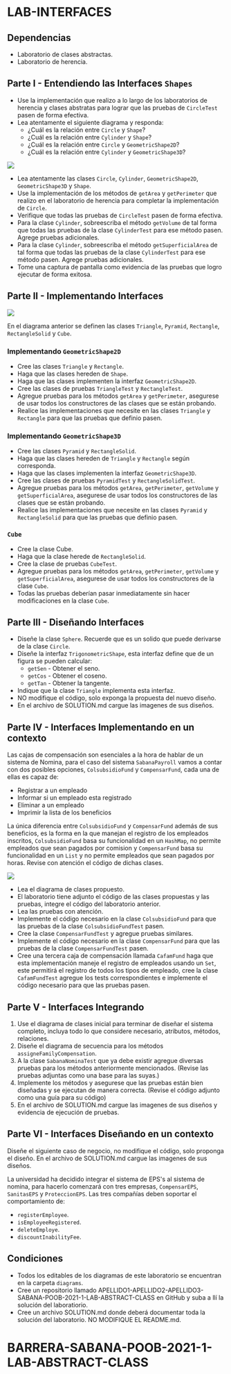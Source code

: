 # LAB-INTERFACES

## Dependencias

* Laboratorio de clases abstractas.
* Laboratorio de herencia.

## Parte I - Entendiendo las Interfaces `Shapes`

* Use la implementación que realizo a lo largo de los laboratorios de herencia y clases abstratas para lograr que las pruebas de `CircleTest` pasen de forma efectiva.
* Lea atentamente el siguiente diagrama y responda:
    * ¿Cuál es la relación entre `Circle` y `Shape`?
    * ¿Cuál es la relación entre `Cylinder` y `Shape`?
    * ¿Cuál es la relación entre `Circle` y `GeometricShape2D`?
    * ¿Cuál es la relación entre `Cylinder` y `GeometricShape3D`?

![](img/shapes-init-class-diagram.svg)

* Lea atentamente las clases `Circle`, `Cylinder`, `GeometricShape2D`, `GeometricShape3D` y `Shape`.
* Use la implementación de los métodos de `getArea` y `getPerimeter` que realizo en el laboratorio de herencia para completar la implementación de `Circle`.
* Verifique que todas las pruebas de `CircleTest` pasen de forma efectiva.
* Para la clase `Cylinder`, sobreescriba el método `getVolume` de tal forma que todas las pruebas de la clase `CylinderTest` para ese método pasen. Agrege pruebas adicionales.
* Para la clase `Cylinder`, sobreescriba el método `getSuperficialArea` de tal forma que todas las pruebas de la clase `CylinderTest` para ese método pasen. Agrege pruebas adicionales.
* Tome una captura de pantalla como evidencia de las pruebas que logro ejecutar de forma exitosa.

## Parte II - Implementando Interfaces

![](img/shapes-design-class-diagram.svg)

En el diagrama anterior se definen las clases `Triangle`, `Pyramid`, `Rectangle`, `RectangleSolid` y `Cube`.

### Implementando `GeometricShape2D`

* Cree las clases `Triangle` y `Rectangle`. 
* Haga que las clases hereden de `Shape`.
* Haga que las clases implementen la interfaz `GeometricShape2D`.
* Cree las clases de pruebas `TriangleTest` y `RectangleTest`.
* Agregue pruebas para los métodos `getArea` y `getPerimeter`, asegurese de usar todos los constructores de las clases que se están probando.
* Realice las implementaciones que necesite en las clases `Triangle` y `Rectangle` para que las pruebas que definio pasen.

### Implementando `GeometricShape3D`

* Cree las clases `Pyramid` y `RectangleSolid`. 
* Haga que las clases hereden de `Triangle` y `Rectangle` según corresponda.
* Haga que las clases implementen la interfaz `GeometricShape3D`.
* Cree las clases de pruebas `PyramidTest` y `RectangleSolidTest`.
* Agregue pruebas para los métodos `getArea`, `getPerimeter`, `getVolume` y `getSuperficialArea`, asegurese de usar todos los constructores de las clases que se están probando.
* Realice las implementaciones que necesite en las clases `Pyramid` y `RectangleSolid` para que las pruebas que definio pasen.

### `Cube`

* Cree la clase Cube.
* Haga que la clase herede de `RectangleSolid`.
* Cree la clase de pruebas `CubeTest`.
* Agregue pruebas para los métodos `getArea`, `getPerimeter`, `getVolume` y `getSuperficialArea`, asegurese de usar todos los constructores de la clase `Cube`.
* Todas las pruebas deberían pasar inmediatamente sin hacer modificaciones en la clase `Cube`.

## Parte III - Diseñando Interfaces

* Diseñe la clase `Sphere`. Recuerde que es un solido que puede derivarse de la clase `Circle`.
* Diseñe la interfaz `TrigonometricShape`, esta interfaz define que de un figura se pueden calcular:
    * `getSen` - Obtener el seno.
    * `getCos` - Obtener el coseno.
    * `getTan` - Obtener la tangente.
* Indique que la clase `Triangle` implementa esta interfaz.
* NO modifique el código, solo exponga la propuesta del nuevo diseño.
* En el archivo de SOLUTION.md cargue las imagenes de sus diseños.

## Parte IV - Interfaces Implementando en un contexto

Las cajas de compensación son esenciales a la hora de hablar de un sistema de Nomina, para el caso del sistema `SabanaPayroll` vamos a contar con dos posibles opciones, `ColsubsidioFund` y `CompensarFund`, cada una de ellas es capaz de:

* Registrar a un empleado
* Informar si un empleado esta registrado
* Eliminar a un empleado
* Imprimir la lista de los beneficios

La única diferencia entre `ColsubsidioFund` y `CompensarFund` además de sus beneficios, es la forma en la que manejan el registro de los empleados inscritos, `ColsubsidioFund` basa su funcionalidad en un `HashMap`, no permite empleados que sean pagados por comision y `CompensarFund` basa su funcionalidad en un `List` y no permite empleados que sean pagados por horas. Revise con atención el código de dichas clases.

![](img/sabanapayroll-class-diagram-Fund.svg)

* Lea el diagrama de clases propuesto.
* El laboratorio tiene adjunto el código de las clases propuestas y las pruebas, integre el código del laboratorio anterior.
* Lea las pruebas con atención.
* Implemente el código necesario en la clase `ColsubsidioFund` para que las pruebas de la clase `ColsubsidioFundTest` pasen.
* Cree la clase `CompensarFundTest` y agregue pruebas similares.
* Implemente el código necesario en la clase `CompensarFund` para que las pruebas de la clase `CompensarFundTest` pasen.
* Cree una tercera caja de compensación llamada `CafamFund` haga que esta implementación maneje el registro de empleados usando un `Set`, este permitirá el registro de todos los tipos de empleado, cree la clase `CafamFundTest` agregue los tests correspondientes e implemente el código necesario para que las pruebas pasen.   
 
## Parte V - Interfaces Integrando

1. Use el diagrama de clases inicial para terminar de diseñar el sistema completo, incluya todo lo que considere necesario, atributos, métodos, relaciones.
2. Diseñe el diagrama de secuencia para los métodos `assigneFamilyCompensation`.
3. A la clase `SabanaNominaTest` que ya debe existir agregue diversas pruebas para los métodos anteriormente mencionados. (Revise las pruebas adjuntas como una base para las suyas.)
4. Implemente los métodos y asegurese que las pruebas están bien diseñadas y se ejecutan de manera correcta. (Revise el código adjunto como una guía para su código)
5. En el archivo de SOLUTION.md cargue las imagenes de sus diseños y evidencia de ejecución de pruebas.

## Parte VI - Interfaces Diseñando en un contexto

Diseñe el siguiente caso de negocio, no modifique el código, solo proponga el diseño. En el archivo de SOLUTION.md cargue las imagenes de sus diseños.

La universidad ha decidido integrar el sistema de EPS's al sistema de nomina, para hacerlo comenzará con tres empresas, `CompensarEPS`, `SanitasEPS` y `ProteccionEPS`. Las tres compañías deben soportar el comportamiento de:

* `registerEmployee`.
* `isEmployeeRegistered`.
* `deleteEmploye`.
* `discountInabilityFee`.

 ## Condiciones
 
 * Todos los editables de los diagramas de este laboratorio se encuentran en la carpeta `diagrams`.
 * Cree un repositorio llamado APELLIDO1-APELLIDO2-APELLIDO3-SABANA-POOB-2021-1-LAB-ABSTRACT-CLASS en GitHub y suba a llí la solución del laboratiorio.
 * Cree un archivo SOLUTION.md donde deberá documentar toda la solución del laboratorio. NO MODIFIQUE EL README.md.
# BARRERA-SABANA-POOB-2021-1-LAB-ABSTRACT-CLASS
